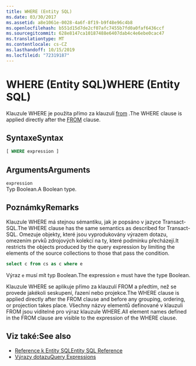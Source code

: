 ```yaml
---
title: WHERE (Entity SQL)
ms.date: 03/30/2017
ms.assetid: a8e1061e-0028-4a6f-8f19-b9f48e96c4b8
ms.openlocfilehash: b551d15d7de2cf07afc7455b7fd0a0faf6436ccf
ms.sourcegitcommit: 628e8147ca10187488e6407dab4c4e6ebe0cac47
ms.translationtype: MT
ms.contentlocale: cs-CZ
ms.lasthandoff: 10/15/2019
ms.locfileid: "72319187"
---
```

# <a name="where-entity-sql"></a><span data-ttu-id="9c8fc-102">WHERE (Entity SQL)</span><span class="sxs-lookup"><span data-stu-id="9c8fc-102">WHERE (Entity SQL)</span></span>
<span data-ttu-id="9c8fc-103">Klauzule WHERE je použita přímo za klauzulí [from](from-entity-sql.md) .</span><span class="sxs-lookup"><span data-stu-id="9c8fc-103">The WHERE clause is applied directly after the [FROM](from-entity-sql.md) clause.</span></span>  
  
## <a name="syntax"></a><span data-ttu-id="9c8fc-104">Syntaxe</span><span class="sxs-lookup"><span data-stu-id="9c8fc-104">Syntax</span></span>  
  
```sql  
[ WHERE expression ]  
```  
  
## <a name="arguments"></a><span data-ttu-id="9c8fc-105">Arguments</span><span class="sxs-lookup"><span data-stu-id="9c8fc-105">Arguments</span></span>  
 `expression`  
 <span data-ttu-id="9c8fc-106">Typ Boolean.</span><span class="sxs-lookup"><span data-stu-id="9c8fc-106">A Boolean type.</span></span>  
  
## <a name="remarks"></a><span data-ttu-id="9c8fc-107">Poznámky</span><span class="sxs-lookup"><span data-stu-id="9c8fc-107">Remarks</span></span>  
 <span data-ttu-id="9c8fc-108">Klauzule WHERE má stejnou sémantiku, jak je popsáno v jazyce Transact-SQL.</span><span class="sxs-lookup"><span data-stu-id="9c8fc-108">The WHERE clause has the same semantics as described for Transact-SQL.</span></span> <span data-ttu-id="9c8fc-109">Omezuje objekty, které jsou vyprodukovány výrazem dotazu, omezením prvků zdrojových kolekcí na ty, které podmínku přecházejí.</span><span class="sxs-lookup"><span data-stu-id="9c8fc-109">It restricts the objects produced by the query expression by limiting the elements of the source collections to those that pass the condition.</span></span>  
  
```sql  
select c from cs as c where e  
```  
  
 <span data-ttu-id="9c8fc-110">Výraz `e` musí mít typ Boolean.</span><span class="sxs-lookup"><span data-stu-id="9c8fc-110">The expression `e` must have the type Boolean.</span></span>  
  
 <span data-ttu-id="9c8fc-111">Klauzule WHERE se aplikuje přímo za klauzulí FROM a předtím, než se provede jakékoli seskupení, řazení nebo projekce.</span><span class="sxs-lookup"><span data-stu-id="9c8fc-111">The WHERE clause is applied directly after the FROM clause and before any grouping, ordering, or projection takes place.</span></span> <span data-ttu-id="9c8fc-112">Všechny názvy elementů definované v klauzuli FROM jsou viditelné pro výraz klauzule WHERE.</span><span class="sxs-lookup"><span data-stu-id="9c8fc-112">All element names defined in the FROM clause are visible to the expression of the WHERE clause.</span></span>  
  
## <a name="see-also"></a><span data-ttu-id="9c8fc-113">Viz také:</span><span class="sxs-lookup"><span data-stu-id="9c8fc-113">See also</span></span>

- [<span data-ttu-id="9c8fc-114">Reference k Entity SQL</span><span class="sxs-lookup"><span data-stu-id="9c8fc-114">Entity SQL Reference</span></span>](entity-sql-reference.md)
- [<span data-ttu-id="9c8fc-115">Výrazy dotazu</span><span class="sxs-lookup"><span data-stu-id="9c8fc-115">Query Expressions</span></span>](query-expressions-entity-sql.md)
